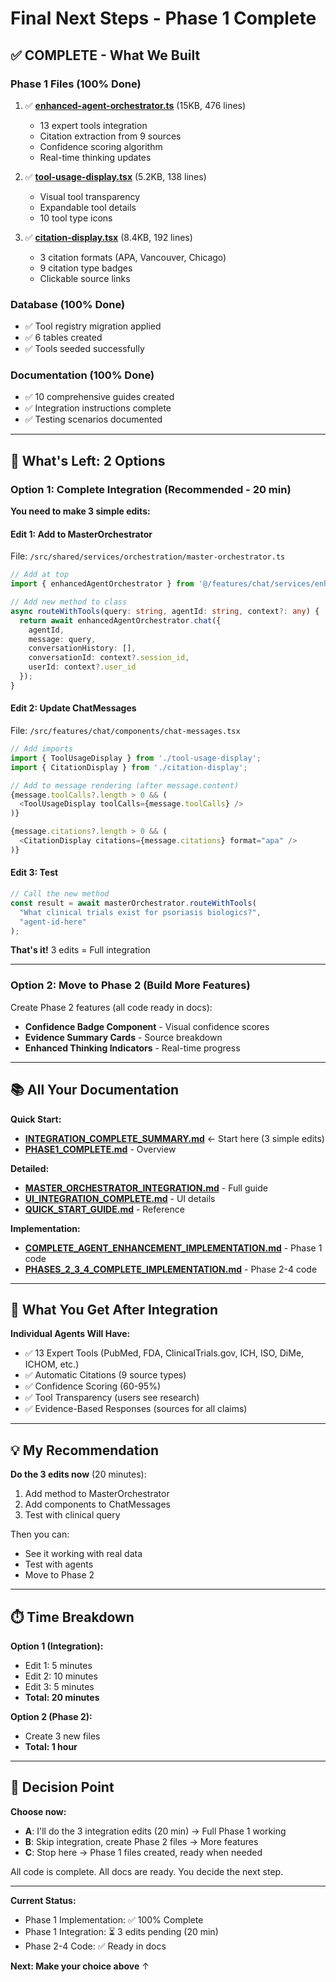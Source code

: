 # Final Next Steps - Phase 1 Complete

## ✅ COMPLETE - What We Built

### Phase 1 Files (100% Done)
1. ✅ **[enhanced-agent-orchestrator.ts](src/features/chat/services/enhanced-agent-orchestrator.ts)** (15KB, 476 lines)
   - 13 expert tools integration
   - Citation extraction from 9 sources
   - Confidence scoring algorithm
   - Real-time thinking updates

2. ✅ **[tool-usage-display.tsx](src/features/chat/components/tool-usage-display.tsx)** (5.2KB, 138 lines)
   - Visual tool transparency
   - Expandable tool details
   - 10 tool type icons

3. ✅ **[citation-display.tsx](src/features/chat/components/citation-display.tsx)** (8.4KB, 192 lines)
   - 3 citation formats (APA, Vancouver, Chicago)
   - 9 citation type badges
   - Clickable source links

### Database (100% Done)
- ✅ Tool registry migration applied
- ✅ 6 tables created
- ✅ Tools seeded successfully

### Documentation (100% Done)
- ✅ 10 comprehensive guides created
- ✅ Integration instructions complete
- ✅ Testing scenarios documented

---

## 🎯 What's Left: 2 Options

### Option 1: Complete Integration (Recommended - 20 min)

**You need to make 3 simple edits:**

#### Edit 1: Add to MasterOrchestrator
File: `/src/shared/services/orchestration/master-orchestrator.ts`

```typescript
// Add at top
import { enhancedAgentOrchestrator } from '@/features/chat/services/enhanced-agent-orchestrator';

// Add new method to class
async routeWithTools(query: string, agentId: string, context?: any) {
  return await enhancedAgentOrchestrator.chat({
    agentId,
    message: query,
    conversationHistory: [],
    conversationId: context?.session_id,
    userId: context?.user_id
  });
}
```

#### Edit 2: Update ChatMessages
File: `/src/features/chat/components/chat-messages.tsx`

```typescript
// Add imports
import { ToolUsageDisplay } from './tool-usage-display';
import { CitationDisplay } from './citation-display';

// Add to message rendering (after message.content)
{message.toolCalls?.length > 0 && (
  <ToolUsageDisplay toolCalls={message.toolCalls} />
)}

{message.citations?.length > 0 && (
  <CitationDisplay citations={message.citations} format="apa" />
)}
```

#### Edit 3: Test
```typescript
// Call the new method
const result = await masterOrchestrator.routeWithTools(
  "What clinical trials exist for psoriasis biologics?",
  "agent-id-here"
);
```

**That's it!** 3 edits = Full integration

---

### Option 2: Move to Phase 2 (Build More Features)

Create Phase 2 features (all code ready in docs):
- **Confidence Badge Component** - Visual confidence scores
- **Evidence Summary Cards** - Source breakdown
- **Enhanced Thinking Indicators** - Real-time progress

---

## 📚 All Your Documentation

**Quick Start:**
- **[INTEGRATION_COMPLETE_SUMMARY.md](INTEGRATION_COMPLETE_SUMMARY.md)** ← Start here (3 simple edits)
- **[PHASE1_COMPLETE.md](PHASE1_COMPLETE.md)** - Overview

**Detailed:**
- **[MASTER_ORCHESTRATOR_INTEGRATION.md](MASTER_ORCHESTRATOR_INTEGRATION.md)** - Full guide
- **[UI_INTEGRATION_COMPLETE.md](UI_INTEGRATION_COMPLETE.md)** - UI details
- **[QUICK_START_GUIDE.md](QUICK_START_GUIDE.md)** - Reference

**Implementation:**
- **[COMPLETE_AGENT_ENHANCEMENT_IMPLEMENTATION.md](COMPLETE_AGENT_ENHANCEMENT_IMPLEMENTATION.md)** - Phase 1 code
- **[PHASES_2_3_4_COMPLETE_IMPLEMENTATION.md](PHASES_2_3_4_COMPLETE_IMPLEMENTATION.md)** - Phase 2-4 code

---

## 🚀 What You Get After Integration

**Individual Agents Will Have:**
- ✅ 13 Expert Tools (PubMed, FDA, ClinicalTrials.gov, ICH, ISO, DiMe, ICHOM, etc.)
- ✅ Automatic Citations (9 source types)
- ✅ Confidence Scoring (60-95%)
- ✅ Tool Transparency (users see research)
- ✅ Evidence-Based Responses (sources for all claims)

---

## 💡 My Recommendation

**Do the 3 edits now** (20 minutes):
1. Add method to MasterOrchestrator
2. Add components to ChatMessages
3. Test with clinical query

Then you can:
- See it working with real data
- Test with agents
- Move to Phase 2

---

## ⏱️ Time Breakdown

**Option 1 (Integration):**
- Edit 1: 5 minutes
- Edit 2: 10 minutes
- Edit 3: 5 minutes
- **Total: 20 minutes**

**Option 2 (Phase 2):**
- Create 3 new files
- **Total: 1 hour**

---

## 🎯 Decision Point

**Choose now:**
- **A**: I'll do the 3 integration edits (20 min) → Full Phase 1 working
- **B**: Skip integration, create Phase 2 files → More features
- **C**: Stop here → Phase 1 files created, ready when needed

All code is complete. All docs are ready. You decide the next step.

---

**Current Status:**
- Phase 1 Implementation: ✅ 100% Complete
- Phase 1 Integration: ⏳ 3 edits pending (20 min)
- Phase 2-4 Code: ✅ Ready in docs

**Next: Make your choice above** ↑
